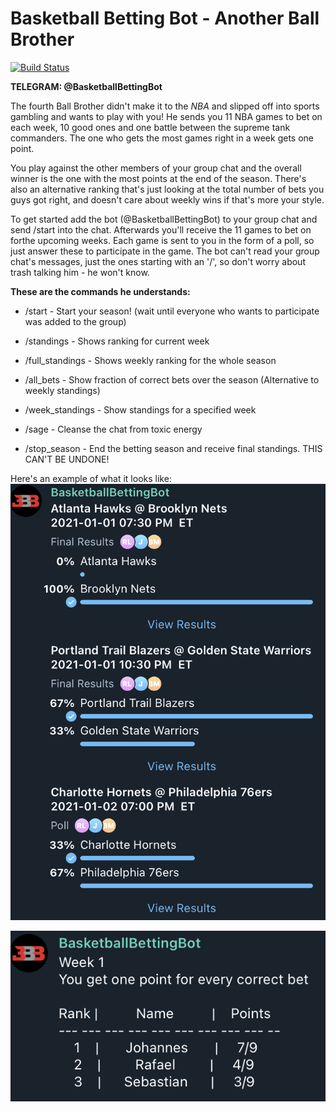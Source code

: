# Basketball Betting Bot - Another Ball Brother
[![Build Status](https://travis-ci.com/JBlackbeard/basketball-betting-bot.svg?token=pakYHByBsjWsRucgfyXf&branch=master)](https://travis-ci.com/JBlackbeard/basketball-betting-bot)

**TELEGRAM: @BasketballBettingBot**

The fourth Ball Brother didn't make it to the *NBA* and slipped off into sports
gambling and wants to play with you! He sends you 11 NBA games to bet on each week,
10 good ones and one battle between the supreme tank commanders.
The one who gets the most games right in a week gets one point.

You play against the other members of your group chat and the overall winner is
the one with the most points at the end of the season.
There's also an alternative ranking that's just looking at the total number of
bets you guys got right, and doesn't care about weekly wins if that's more
your style.

To get started add the bot (@BasketballBettingBot) to your group chat and 
send /start into the chat. Afterwards you'll receive the 11 games to bet on 
forthe upcoming weeks. Each game is sent to you in the form of a poll, 
so just answer these to participate in the game. 
The bot can't read your group chat's messages, just the ones starting with an '/',
so don't worry about trash talking him - he won't know. 

**These are the commands he understands:**
- /start - Start your season! (wait until everyone who wants to participate was
added to the group)

- /standings - Shows ranking for current week

- /full_standings - Shows weekly ranking for the whole season

- /all_bets - Show fraction of correct bets over the season 
(Alternative to weekly standings)

- /week_standings - Show standings for a specified week

- /sage - Cleanse the chat from toxic energy

- /stop_season - End the betting season and receive final standings.
THIS CAN'T BE UNDONE!

Here's an example of what it looks like:
![Weekly Bets](./screenshots/weekly_bets.png)

![Weekly Standings](./screenshots/weekly_standings.png)